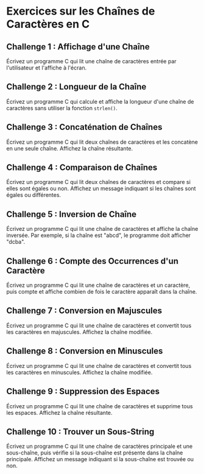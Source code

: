 # Exercices sur les Chaînes de Caractères en C

## Challenge 1 : Affichage d'une Chaîne

Écrivez un programme C qui lit une chaîne de caractères entrée par l'utilisateur et l'affiche à l'écran.

## Challenge 2 : Longueur de la Chaîne

Écrivez un programme C qui calcule et affiche la longueur d'une chaîne de caractères sans utiliser la fonction `strlen()`.

## Challenge 3 : Concaténation de Chaînes

Écrivez un programme C qui lit deux chaînes de caractères et les concatène en une seule chaîne. Affichez la chaîne résultante.

## Challenge 4 : Comparaison de Chaînes

Écrivez un programme C qui lit deux chaînes de caractères et compare si elles sont égales ou non. Affichez un message indiquant si les chaînes sont égales ou différentes.

## Challenge 5 : Inversion de Chaîne

Écrivez un programme C qui lit une chaîne de caractères et affiche la chaîne inversée. Par exemple, si la chaîne est "abcd", le programme doit afficher "dcba".

## Challenge 6 : Compte des Occurrences d'un Caractère

Écrivez un programme C qui lit une chaîne de caractères et un caractère, puis compte et affiche combien de fois le caractère apparaît dans la chaîne.

## Challenge 7 : Conversion en Majuscules

Écrivez un programme C qui lit une chaîne de caractères et convertit tous les caractères en majuscules. Affichez la chaîne modifiée.

## Challenge 8 : Conversion en Minuscules

Écrivez un programme C qui lit une chaîne de caractères et convertit tous les caractères en minuscules. Affichez la chaîne modifiée.

## Challenge 9 : Suppression des Espaces

Écrivez un programme C qui lit une chaîne de caractères et supprime tous les espaces. Affichez la chaîne résultante.

## Challenge 10 : Trouver un Sous-String

Écrivez un programme C qui lit une chaîne de caractères principale et une sous-chaîne, puis vérifie si la sous-chaîne est présente dans la chaîne principale. Affichez un message indiquant si la sous-chaîne est trouvée ou non.
